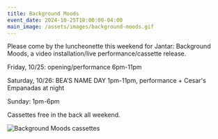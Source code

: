 ```yaml
---
title: Background Moods
event_date: 2024-10-25T18:00:00-04:00
main_image: /assets/images/background-moods.gif
---
```


Please come by the luncheonette this weekend for Jantar: Background Moods, a
video installation/live performance/cassette release.

Friday, 10/25: opening/performance 6pm-11pm

Saturday, 10/26: BEA’S NAME DAY 1pm-11pm, performance + Cesar's Empanadas at
night

Sunday: 1pm-6pm

Cassettes free in the back all weekend.

<img src="{{ site.baseurl }}/assets/images/background-moods.jpeg"
alt="Background Moods cassettes" />
